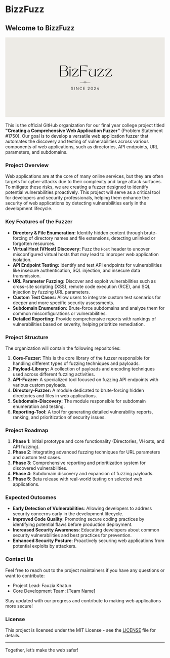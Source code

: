 # BizzFuzz 

## Welcome to BizzFuzz
![BizzFuzz Banner](https://github.com/BizFuzz/.github/blob/main/profile/Cream%20Black%20Minimalist%20Art%20Deco%20Wedding%20Banner.png)

This is the official GitHub organization for our final year college project titled **"Creating a Comprehensive Web Application Fuzzer"** (Problem Statement #1750). Our goal is to develop a versatile web application fuzzer that automates the discovery and testing of vulnerabilities across various components of web applications, such as directories, API endpoints, URL parameters, and subdomains.

### Project Overview

Web applications are at the core of many online services, but they are often targets for cyber-attacks due to their complexity and large attack surfaces. To mitigate these risks, we are creating a fuzzer designed to identify potential vulnerabilities proactively. This project will serve as a critical tool for developers and security professionals, helping them enhance the security of web applications by detecting vulnerabilities early in the development lifecycle.

### Key Features of the Fuzzer
- **Directory & File Enumeration:** Identify hidden content through brute-forcing of directory names and file extensions, detecting unlinked or forgotten resources.
- **Virtual Host (VHost) Discovery:** Fuzz the `Host` header to uncover misconfigured virtual hosts that may lead to improper web application isolation.
- **API Endpoint Testing:** Identify and test API endpoints for vulnerabilities like insecure authentication, SQL injection, and insecure data transmission.
- **URL Parameter Fuzzing:** Discover and exploit vulnerabilities such as cross-site scripting (XSS), remote code execution (RCE), and SQL injection by fuzzing URL parameters.
- **Custom Test Cases:** Allow users to integrate custom test scenarios for deeper and more specific security assessments.
- **Subdomain Enumeration:** Brute-force subdomains and analyze them for common misconfigurations or vulnerabilities.
- **Detailed Reporting:** Provide comprehensive reports with rankings of vulnerabilities based on severity, helping prioritize remediation.

### Project Structure

The organization will contain the following repositories:
1. **Core-Fuzzer:** This is the core library of the fuzzer responsible for handling different types of fuzzing techniques and payloads.
2. **Payload-Library:** A collection of payloads and encoding techniques used across different fuzzing activities.
3. **API-Fuzzer:** A specialized tool focused on fuzzing API endpoints with various custom payloads.
4. **Directory-Fuzzer:** A module dedicated to brute-forcing hidden directories and files in web applications.
5. **Subdomain-Discovery:** The module responsible for subdomain enumeration and testing.
6. **Reporting-Tool:** A tool for generating detailed vulnerability reports, ranking, and prioritization of security issues.

### Project Roadmap

1. **Phase 1**: Initial prototype and core functionality (Directories, VHosts, and API fuzzing).
2. **Phase 2**: Integrating advanced fuzzing techniques for URL parameters and custom test cases.
3. **Phase 3**: Comprehensive reporting and prioritization system for discovered vulnerabilities.
4. **Phase 4**: Subdomain discovery and expansion of fuzzing payloads.
5. **Phase 5**: Beta release with real-world testing on selected web applications.

### Expected Outcomes
- **Early Detection of Vulnerabilities**: Allowing developers to address security concerns early in the development lifecycle.
- **Improved Code Quality**: Promoting secure coding practices by identifying potential flaws before production deployment.
- **Increased Security Awareness**: Educating developers about common security vulnerabilities and best practices for prevention.
- **Enhanced Security Posture**: Proactively securing web applications from potential exploits by attackers.

### Contact Us
Feel free to reach out to the project maintainers if you have any questions or want to contribute:
- Project Lead: Fauzia Khatun
- Core Development Team: [Team Name]

Stay updated with our progress and contribute to making web applications more secure!

### License
This project is licensed under the MIT License - see the [LICENSE](https://github.com/BizzFuzz/.github/LICENSE) file for details.

---

Together, let’s make the web safer!


